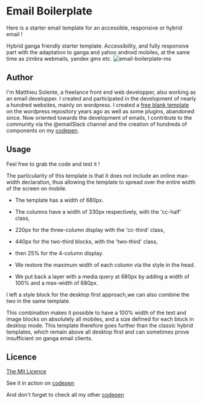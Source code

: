 # Email Boilerplate


Here is a starter email template for an accessible, responsive or hybrid email !

Hybrid ganga friendly starter template. Accessibility, and fully responsive part with the adaptation to ganga and yahoo android mobiles, at the same time as zimbra webmails, yandex gmx etc. 
![email-boilerplate-ms](https://github.com/matthieuSolente/email-boilerplate/email-boilerplate-ms.jpg)


## Author

I'm Matthieu Solente, a freelance front end web developper, also working as an email developper. I created and participated in the development of nearly a hundred websites, mainly on wordpress. I created a [free blank template](https://themesinfo.com/utopia-wordpress-blog-template-omy) on the wordpress repository years ago as well as some plugins, abandoned since. Now oriented towards the development of emails, I contribute to the community via the @emailSlack channel and the creation of hundreds of components on my [codepen](https://codepen.io/matthieuSolente/collections/).

## Usage

Feel free to grab the code and test it !

The particularity of this template is that it does not include an online max-width declaration, thus allowing the template to spread over the entire width of the screen on mobile.

- The template has a width of 680px. 
- The columns have a width of 330px respectively, with the 'cc-half' class, 
- 220px for the three-column display with the 'cc-third' class, 
- 440px for the two-third blocks, with the 'two-third' class, 
- then 25% for the 4-column display.

- We restore the maximum width of each column via the style in the head. 
- We put back a layer with a media query at 680px by adding a width of 100% and a max-width of 680px. 

I left a style block for the desktop first approach,we can also combine the two in the same template.

This combination makes it possible to have a 100% width of the text and image blocks on absolutely all mobiles, and a size defined for each block in desktop mode. This template therefore goes further than the classic hybrid templates, which remain above all desktop first and can sometimes prove insufficient on ganga email clients.


## Licence

[The Mit Licence](https://choosealicense.com/licenses/mit/)

See it in action on [codepen](https://codepen.io/matthieuSolente/pen/dyZYQwm)

And don't forget to check all my other [codepen](https://codepen.io/matthieuSolente/collections/)

